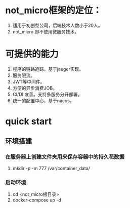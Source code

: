 # not_micro框架的定位：
1. 适用于初创型公司，后端技术人数小于20人。
2. not_micro 即不使用微服务技术。

# 可提供的能力
1. 程序的链路追踪，基于jaeger实现。
2. 服务限流。
3. JWT等中间件。
4. 方便的异步消费JOB。
5. CI/DI 友善。支持多服务分开部署。
6. 统一的配置中心，基于nacos。

# quick start
## 环境搭建
### 在服务器上创建文件夹用来保存容器中的持久花数据
1. mkdir -p -m 777 /var/container_data/
### 启动环境
1. cd <not_micro根目录>
2. docker-compose up -d



